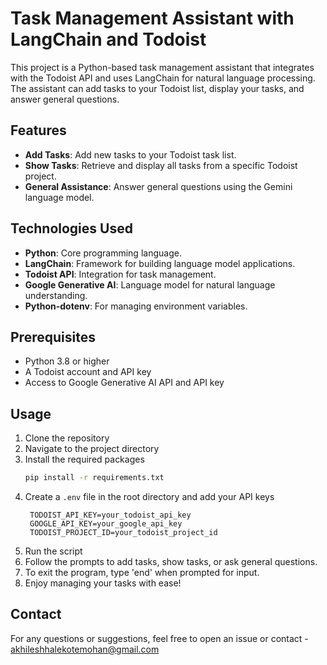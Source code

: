 # Task Management Assistant with LangChain and Todoist

This project is a Python-based task management assistant that integrates with the Todoist API and uses LangChain for natural language processing. The assistant can add tasks to your Todoist list, display your tasks, and answer general questions.

## Features

- **Add Tasks**: Add new tasks to your Todoist task list.
- **Show Tasks**: Retrieve and display all tasks from a specific Todoist project.
- **General Assistance**: Answer general questions using the Gemini language model.

## Technologies Used

- **Python**: Core programming language.
- **LangChain**: Framework for building language model applications.
- **Todoist API**: Integration for task management.
- **Google Generative AI**: Language model for natural language understanding.
- **Python-dotenv**: For managing environment variables.

## Prerequisites

- Python 3.8 or higher
- A Todoist account and API key
- Access to Google Generative AI API and API key

## Usage
1. Clone the repository
2. Navigate to the project directory
3. Install the required packages
   ```bash
   pip install -r requirements.txt
   ```
4. Create a `.env` file in the root directory and add your API keys
   ```
    TODOIST_API_KEY=your_todoist_api_key
    GOOGLE_API_KEY=your_google_api_key
    TODOIST_PROJECT_ID=your_todoist_project_id
    ```
5. Run the script
6. Follow the prompts to add tasks, show tasks, or ask general questions.
7. To exit the program, type 'end' when prompted for input.
8. Enjoy managing your tasks with ease!

## Contact
For any questions or suggestions, feel free to open an issue or contact - akhileshhalekotemohan@gmail.com




